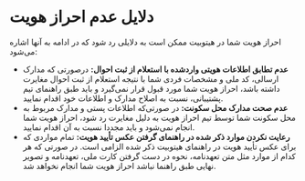 # دلایل عدم احراز هویت
احراز هویت شما در هیتوبیت ممکن است به دلایلی رد شود که در ادامه به آنها اشاره می‌شود:<br>
- **عدم تطابق اطلاعات هویتی واردشده با استعلام از ثبت احوال:** درصورتی که مدارک ارسالی، کد ملی و مشخصات فردی شما با نتیجه استعلام از ثبت احوال مغایرت داشته باشد، احراز هویت شما مورد قبول قرار نمی‌گیرد و باید طبق راهنمای تیم پشتیبانی، نسبت به اصلاح مدارک و اطلاعات خود اقدام نمایید.
- **عدم صحت مدارک محل سکونت:** در صورتی‌که اطلاعات پستی و مدارک مربوط به محل سکونت شما توسط تیم احراز هویت به دلیل مغایرت رد شود، احراز هویت شما انجام نمی‌شود و باید مجددا نسبت به آن اقدام نمایید.
- **رعایت نکردن موارد ذکر شده در راهنمای گرفتن عکس تأیید هویت:** تمام مواردی که برای عکس تأیید هویت در راهنمای هیتوبیت ذکر شده الزامی است. در صورتی که هر کدام از موارد مثل متن تعهدنامه، نحوه در دست گرفتن کارت ملی، تعهدنامه و تصویر نهایی طبق راهنما نباشد احراز هویت شما انجام نخواهد شد.
